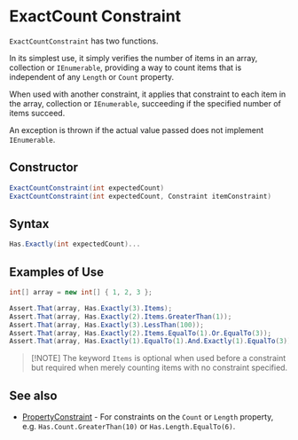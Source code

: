 # ExactCount Constraint

`ExactCountConstraint` has two functions.

In its simplest use, it simply verifies the number of items in an array, collection or `IEnumerable`, providing a way to
count items that is independent of any `Length` or `Count` property.

When used with another constraint, it applies that constraint to each item in the array, collection or  `IEnumerable`,
succeeding if the specified number of items succeed.

An exception is thrown if the actual value passed does not implement `IEnumerable`.

## Constructor

```csharp
ExactCountConstraint(int expectedCount)
ExactCountConstraint(int expectedCount, Constraint itemConstraint)
```

## Syntax

```csharp
Has.Exactly(int expectedCount)...
```

## Examples of Use

```csharp
int[] array = new int[] { 1, 2, 3 };

Assert.That(array, Has.Exactly(3).Items);
Assert.That(array, Has.Exactly(2).Items.GreaterThan(1));
Assert.That(array, Has.Exactly(3).LessThan(100));
Assert.That(array, Has.Exactly(2).Items.EqualTo(1).Or.EqualTo(3));
Assert.That(array, Has.Exactly(1).EqualTo(1).And.Exactly(1).EqualTo(3));
```

> [!NOTE] The keyword `Items` is optional when used before a constraint but required when  merely counting items with no
> constraint specified.

## See also

* [PropertyConstraint](PropertyConstraint.md) - For constraints on the `Count` or `Length` property, e.g.
  `Has.Count.GreaterThan(10)` or `Has.Length.EqualTo(6)`.
